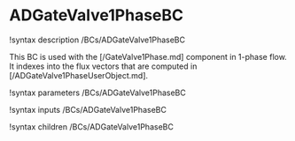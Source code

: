 # ADGateValve1PhaseBC

!syntax description /BCs/ADGateValve1PhaseBC

This BC is used with the [/GateValve1Phase.md] component in 1-phase flow. It indexes into
the flux vectors that are computed in [/ADGateValve1PhaseUserObject.md].

!syntax parameters /BCs/ADGateValve1PhaseBC

!syntax inputs /BCs/ADGateValve1PhaseBC

!syntax children /BCs/ADGateValve1PhaseBC

